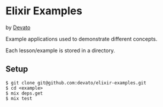# Elixir Examples

by [Devato](https://devato.com)

Example applications used to demonstrate different concepts.

Each lesson/example is stored in a directory.


## Setup

```
$ git clone git@github.com:devato/elixir-examples.git
$ cd <example>
$ mix deps.get
$ mix test
```
